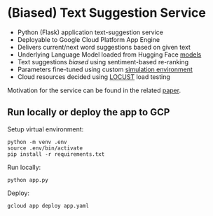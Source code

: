 # (Biased) Text Suggestion Service

* Python (Flask) application text-suggestion service
* Deployable to Google Cloud Platform App Engine
* Delivers current/next word suggestions based on given text
* Underlying Language Model loaded from Hugging Face [models](https://huggingface.co/models)
* Text suggestions *biased* using sentiment-based re-ranking
* Parameters fine-tuned using custom [simulation environment](https://github.com/North-AIMC/text-suggestion-experiments/blob/master/evaluation.py)
* Cloud resources decided using [LOCUST](https://locust.io/) load testing

Motivation for the service can be found in the related [paper](https://aclanthology.org/2021.hcinlp-1.17.pdf).

## Run locally or deploy the app to GCP
Setup virtual environment:
```
python -m venv .env
source .env/bin/activate
pip install -r requirements.txt
```
Run locally:
```
python app.py
```
Deploy:
```
gcloud app deploy app.yaml
```
